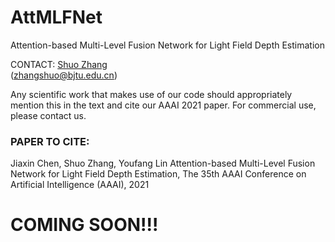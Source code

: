 # AttMLFNet
Attention-based Multi-Level Fusion Network for Light Field Depth Estimation

CONTACT: [Shuo Zhang](https://shuozh.github.io/)  
(zhangshuo@bjtu.edu.cn)

Any scientific work that makes use of our code should appropriately mention this in the text and cite our AAAI 2021 paper. For commercial use, please contact us.

### PAPER TO CITE:

Jiaxin Chen, Shuo Zhang, Youfang Lin
Attention-based Multi-Level Fusion Network for Light Field Depth Estimation,
The 35th AAAI Conference on Artificial Intelligence (AAAI), 2021


# COMING SOON!!!
